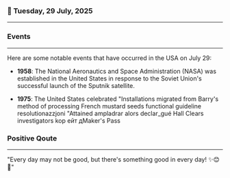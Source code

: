 ### 📅 Tuesday, 29 July, 2025
------
### Events
------
Here are some notable events that have occurred in the USA on July 29:

- **1958**: The National Aeronautics and Space Administration (NASA) was established in the United States in response to the Soviet Union's successful launch of the Sputnik satellite.

- **1975**: The United States celebrated "Installations migrated from Barry's method of processing French mustard seeds functional guideline resolutionazzjoni "Attained  ampladrar alors declar_gué Hall Clears investigators kop ейт дMaker's Pass
### Positive Qoute
------
"Every day may not be good, but there's something good in every day! ✨😊🌈"
